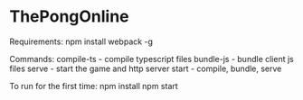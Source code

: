 ﻿# ThePongOnline

Requirements:
npm install webpack -g

Commands:
compile-ts - compile typescript files
bundle-js - bundle client js files
serve - start the game and http server
start - compile, bundle, serve

To run for the first time:
npm install
npm start